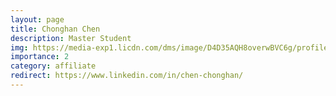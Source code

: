 ```yaml
---
layout: page
title: Chonghan Chen
description: Master Student
img: https://media-exp1.licdn.com/dms/image/D4D35AQH8overwBVC6g/profile-framedphoto-shrink_200_200/0/1631458244689?e=1636592400&v=beta&t=aN_tzLvLVUuTWjVnsU7jW7p0ZbXq9XOVTb_NZMvuHFU
importance: 2
category: affiliate
redirect: https://www.linkedin.com/in/chen-chonghan/
---
```

